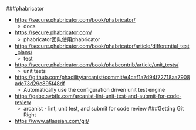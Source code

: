 ###phabricator
* https://secure.phabricator.com/book/phabricator/
    * docs
* https://secure.phabricator.com/
    * phabricator团队使用phabricator
* https://secure.phabricator.com/book/phabricator/article/differential_test_plans/
    * test
* https://secure.phabricator.com/book/phabcontrib/article/unit_tests/
    * unit tests
* https://github.com/phacility/arcanist/commit/e4caf1a7d94f72718aa7908ade73d29c895f48df
    * Automatically use the configuration driven unit test engine
* https://gabe.svbtle.com/arcanist-lint-unit-test-and-submit-for-code-review
    * arcanist - lint, unit test, and submit for code review
###Getting Git Right
* https://www.atlassian.com/git/
